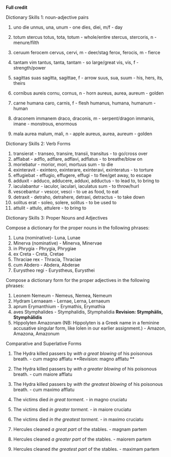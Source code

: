 **Full credit**

Dictionary Skills 1: noun-adjective pairs

1. uno die
unnus, una, unum - one
dies, diei, m/f - day

2. totum stercus
totus, tota, totum - whole/entire
stercus, stercoris, n - menure/filth

3. ceruum ferocem
cervus, cervi, m - deer/stag
ferox, ferocis, m - fierce

4. tantam vim
tantus, tanta, tantam - so large/great
vis, vis, f - strength/power

5. sagittas suas
sagitta, sagittae, f - arrow
suus, sua, suum - his, hers, its, theirs

6. cornibus aureis
cornu, cornus, n - horn
aureus, aurea, aureum - golden

7. carne humana
caro, carnis, f - flesh
humanus, humana, humanum - human

8. draconem immanem
draco, draconis, m - serpent/dragon
immanis, imane - monstrous, enormous

9. mala aurea
malum, mali, n - apple
aureus, aurea, aureum - golden

Dictionary Skills 2: Verb Forms

1. transierat - transeo, transire, transii, transitus - to go/cross over
2. afflabat - adflo, adflare, adflavi, adflatus - to breathe/blow on
3. moriebatur - morior, mori, mortuus sum - to die
4. exinteravit - exintero, exinterare, exinteravi, exinteratus - to torture
5. effugiebat - effugio, effugere, effugi - to flee/get away, to escape
6. adduxit - adduco, adducere, adduxi, adductus - to lead to, to bring to
7. iaculabantur - iaculor, iaculari, iaculatus sum - to throw/hurl
8. vescebantur - vescor, vesci - to ue as food, to eat
9. detraxit - detraho, detrahere, detraxi, detractus - to take down
10. solitus erat - soleo, solere, solitus - to be used to
11. attulit - attulo, attulere - to bring to

Dictionary Skills 3: Proper Nouns and Adjectives

Compose a dictionary for the proper nouns in the following phrases:
1. Luna (nominative)- Luna, Lunae
2. Minerva (nominative) - Minerva, Minervae
3. in Phrygia - Phrygia, Phrygiae
4. ex Creta - Creta, Cretae
5. Thraciae rex - Thracia, Thraciae
6. cum Abdero - Abdera, Abderae
7. Eurystheo regi - Eurystheus, Eurysthei

Compose a dictionary form for the proper adjectives in the following phrases:
1. Leonem Nemeum - Nemeus, Nemea, Nemeum
2. Hydram Lernaeam - Lernae, Lerna, Lernaeum
3. aprum Erymanthium - Erymathis, Erymathia
4. aves Stymphalides - Stymphalidis, Stymphalidia **Revision: Stymphālis, Stymphālidis** 
5. Hippolyten Amazonam (NB: Hippolyten is a Greek name in a feminine accusative singular form, like Iolen in our earlier assignment.) - Amazon, Amazona, Amazonum

Comparative and Superlative Forms

1. The Hydra killed passers by *with a great blowing* of his poisonous breath. - cum magno afflatu **Revision: magno afflatu **

2. The Hydra killed passers by *with a greater blowing* of his poisonous breath. - cum maiore afflatu

3. The Hydra killed passers by *with the greatest blowing* of his poisonous breath. - cum maximo afflatu

4. The victims died *in great torment.* - in magno cruciatu

5. The victims died *in greater torment.* - in maiore cruciatu

6. The victims died *in the greatest torment.* - in maximo cruciatu

7. Hercules cleaned *a great part* of the stables. - magnam partem

8. Hercules cleaned *a greater part* of the stables. - 	maiorem partem

9. Hercules cleaned *the greatest part* of the stables. - maximam partem
